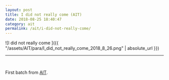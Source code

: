 ```yaml
---
layout: post
title: I did not really come (AIT)
date: 2018-08-25 18:40:47
category: ait
permalink: /ait/i-did-not-really-come/ 
---
```


![I did not really come ]({{ "/assets/AIT/para/I_did_not_really_come_2018_8_26.png" | absolute_url }})

---

&nbsp;
&nbsp;


First batch from [AIT](https://github.com/jchwenger/AIT).

